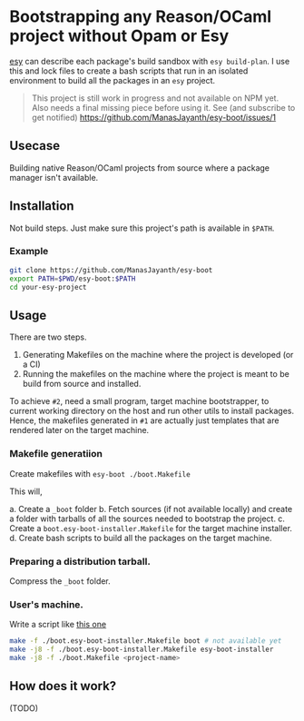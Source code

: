 # Bootstrapping any Reason/OCaml project without Opam or Esy

[esy](https://esy.sh/) can describe each package's build sandbox with `esy build-plan`. I use this and lock files to create a bash scripts that run in an isolated environment to build all the packages in an `esy` project.

> This project is still work in progress and not available on NPM yet. 
> Also needs a final missing piece before using it. See (and subscribe to get notified) https://github.com/ManasJayanth/esy-boot/issues/1

## Usecase

Building native Reason/OCaml projects from source where a package manager isn't available.

## Installation
Not build steps. Just make sure this project's path is available in `$PATH`.

### Example

```sh
git clone https://github.com/ManasJayanth/esy-boot 
export PATH=$PWD/esy-boot:$PATH
cd your-esy-project
```

## Usage

There are two steps.

1. Generating Makefiles on the machine where the project is developed (or a CI)
2. Running the makefiles on the machine where the project is meant to be build from source and installed.

To achieve `#2`, need a small program, target machine bootstrapper, to current working directory on the host and run other utils to install packages. Hence, the makefiles generated in `#1` are actually just templates that are rendered later on the target machine.

### Makefile generatiion

Create makefiles with `esy-boot ./boot.Makefile`

This will,
	
a. Create a `_boot` folder
b. Fetch sources (if not available locally) and create a folder with tarballs of all the sources needed to bootstrap the project.
c. Create a `boot.esy-boot-installer.Makefile` for the target machine installer.
d. Create bash scripts to build all the packages on the target machine.

### Preparing a distribution tarball.

Compress the `_boot` folder.

### User's machine.

Write a script like [this one]()

```sh
make -f ./boot.esy-boot-installer.Makefile boot # not available yet
make -j8 -f ./boot.esy-boot-installer.Makefile esy-boot-installer
make -j8 -f ./boot.Makefile <project-name>
```	

## How does it work?

(TODO)
